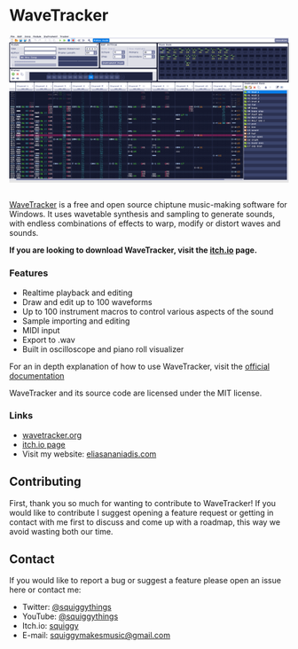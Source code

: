 # WaveTracker

<div align="center"> <img src="wavetracker.png" alt="wavetracker" style="display: block" /> </div>

\
[WaveTracker](https://www.wavetracker.org) is a free and open source chiptune music-making software for Windows. It uses wavetable synthesis and sampling to generate sounds, with endless combinations of effects to warp, modify or distort waves and sounds.

**If you are looking to download WaveTracker, visit the [itch.io](https://squiggygames.itch.io/wavetracker) page.**

### Features

- Realtime playback and editing
- Draw and edit up to 100 waveforms
- Up to 100 instrument macros to control various aspects of the sound
- Sample importing and editing
- MIDI input
- Export to .wav
- Built in oscilloscope and piano roll visualizer

For an in depth explanation of how to use WaveTracker, visit the [official documentation](https://www.wavetracker.org/documentation)

WaveTracker and its source code are licensed under the MIT license.

### Links

- [wavetracker.org](https://www.wavetracker.org)
- [itch.io page](https://squiggygames.itch.io/wavetracker)
- Visit my website: [eliasananiadis.com](https://eliasananiadis.com)

## Contributing

First, thank you so much for wanting to contribute to WaveTracker! If you would like to contribute I suggest opening a feature request or getting in contact with me first to discuss and come up with a roadmap, this way we avoid wasting both our time.

## Contact

If you would like to report a bug or suggest a feature please open an issue here or contact me:
- Twitter: [@squiggythings](https://twitter.com/squiggythings)
- YouTube: [@squiggythings](https://www.youtube.com/channel/UCrNoYf6XA4IHLf-1ZeqN81g?view_as=subscriber)
- Itch.io: [squiggy](https://squiggygames.itch.io/wavetracker)
- E-mail: squiggymakesmusic@gmail.com
